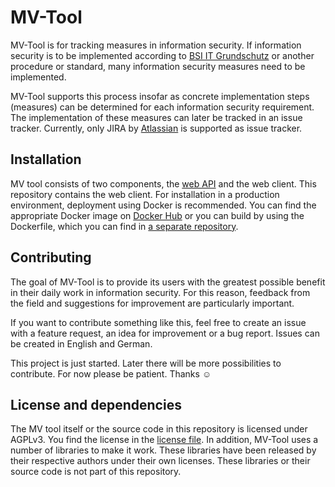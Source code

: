 # MV-Tool

MV-Tool is for tracking measures in information security. If information security is to be implemented according to [BSI IT Grundschutz](https://www.bsi.bund.de/DE/Themen/Unternehmen-und-Organisationen/Standards-und-Zertifizierung/IT-Grundschutz/IT-Grundschutz-Kompendium/it-grundschutz-kompendium_node.html) or another procedure or standard, many information security measures need to be implemented.

MV-Tool supports this process insofar as concrete implementation steps (measures) can be determined for each information security requirement. The implementation of these measures can later be tracked in an issue tracker. Currently, only JIRA by [Atlassian](https://www.atlassian.com/software/jira) is supported as issue tracker.

## Installation

MV tool consists of two components, the [web API](https://github.com/hutschen/mv-tool-api) and the web client. This repository contains the web client. For installation in a production environment, deployment using Docker is recommended. You can find the appropriate Docker image on [Docker Hub](https://hub.docker.com/r/hutschen/mv-tool) or you can build by using the Dockerfile, which you can find in [a separate repository](https://github.com/hutschen/mv-tool-docker).

## Contributing

The goal of MV-Tool is to provide its users with the greatest possible benefit in their daily work in information security. For this reason, feedback from the field and suggestions for improvement are particularly important.

If you want to contribute something like this, feel free to create an issue with a feature request, an idea for improvement or a bug report. Issues can be created in English and German.

This project is just started. Later there will be more possibilities to contribute. For now please be patient. Thanks :relaxed:

## License and dependencies

The MV tool itself or the source code in this repository is licensed under AGPLv3. You find the license in the [license file](LICENSE). In addition, MV-Tool uses a number of libraries to make it work. These libraries have been released by their respective authors under their own licenses. These libraries or their source code is not part of this repository.
